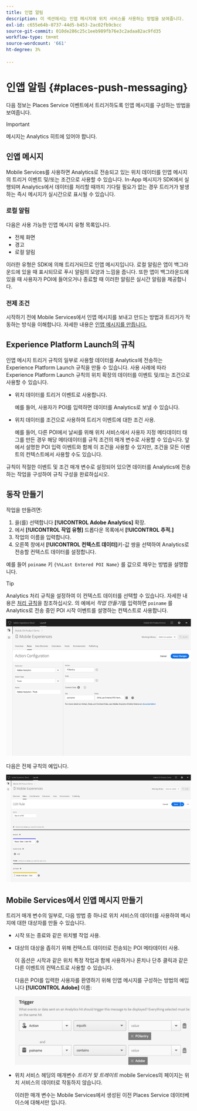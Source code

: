 ```yaml
---
title: 인앱 알림
description: 이 섹션에서는 인앱 메시지에 위치 서비스를 사용하는 방법을 보여줍니다.
exl-id: c655e64b-0737-44d5-b453-2ac02fb9cbcc
source-git-commit: 010de286c25c1eeb989fb76e3c2adaa82ac9fd35
workflow-type: tm+mt
source-wordcount: '661'
ht-degree: 3%

---
```


# 인앱 알림 {#places-push-messaging}

다음 정보는 Places Service 이벤트에서 트리거하도록 인앱 메시지를 구성하는 방법을 보여줍니다.

>[!IMPORTANT]
>
>메시지는 Analytics 히트에 있어야 합니다.

## 인앱 메시지

Mobile Services를 사용하면 Analytics로 전송되고 있는 위치 데이터를 인앱 메시지의 트리거 이벤트 및/또는 조건으로 사용할 수 있습니다. In-App 메시지가 SDK에서 실행되며 Analytics에서 데이터를 처리할 때까지 기다릴 필요가 없는 경우 트리거가 발생하는 즉시 메시지가 실시간으로 표시될 수 있습니다.

### 로컬 알림

다음은 사용 가능한 인앱 메시지 유형 목록입니다.

* 전체 화면
* 경고
* 로컬 알림

이러한 유형은 SDK에 의해 트리거되므로 인앱 메시지입니다. 로컬 알림은 앱이 백그라운드에 있을 때 표시되므로 푸시 알림의 모양과 느낌을 줍니다. 또한 앱이 백그라운드에 있을 때 사용자가 POI에 들어오거나 종료할 때 이러한 알림은 실시간 알림을 제공합니다.

### 전제 조건

시작하기 전에 Mobile Services에서 인앱 메시지를 보내고 만드는 방법과 트리거가 작동하는 방식을 이해합니다. 자세한 내용은 [인앱 메시지를 만듭니다.](https://docs.adobe.com/content/help/en/mobile-services/using/messaging-ug/inapp-messages/t-in-app-message.html)

##  Experience Platform Launch의 규칙

인앱 메시지 트리거 규칙의 일부로 사용할 데이터를 Analytics에 전송하는 Experience Platform Launch 규칙을 만들 수 있습니다. 사용 사례에 따라 Experience Platform Launch 규칙의 위치 확장의 데이터를 이벤트 및/또는 조건으로 사용할 수 있습니다.

* 위치 데이터를 트리거 이벤트로 사용합니다.

   예를 들어, 사용자가 POI를 입력하면 데이터를 Analytics로 보낼 수 있습니다.

* 위치 데이터를 조건으로 사용하여 트리거 이벤트에 대한 조건 사용.

   예를 들어, 다른 POI에서 날씨를 위해 위치 서비스에서 사용자 지정 메타데이터 태그를 만든 경우 해당 메타데이터를 규칙 조건의 매개 변수로 사용할 수 있습니다. 앞에서 설명한 POI 입력 이벤트와 함께 이 조건을 사용할 수 있지만, 조건을 모든 이벤트의 컨텍스트에서 사용할 수도 있습니다.

규칙이 적절한 이벤트 및 조건 매개 변수로 설정되어 있으면 데이터를 Analytics에 전송하는 작업을 구성하여 규칙 구성을 완료하십시오.

## 동작 만들기

작업을 만들려면:

1. 을(를) 선택합니다 **[!UICONTROL Adobe Analytics]** 확장.
1. 에서 **[!UICONTROL 작업 유형]** 드롭다운 목록에서 **[!UICONTROL 추적.]**
1. 작업의 이름을 입력합니다.
1. 오른쪽 창에서 **[!UICONTROL 컨텍스트 데이터]**&#x200B;키-값 쌍을 선택하여 Analytics로 전송할 컨텍스트 데이터를 설정합니다.

예를 들어 `poiname` 키 `{%%Last Entered POI Name}` 를 값으로 채우는 방법을 설명합니다.

>[!TIP]
>
>Analytics 처리 규칙을 설정하여 이 컨텍스트 데이터를 선택할 수 있습니다. 자세한 내용은 [처리 규칙](https://docs.adobe.com/content/help/en/analytics/implementation/analytics-basics/ref-processing-rules.html)을 참조하십시오. 의 예에서 *작업 만들기*&#x200B;를 입력하면 `poiname` 를 Analytics로 전송 중인 POI 시작 이벤트를 설명하는 컨텍스트로 사용합니다.

![작업 만들기](/help/assets/configure-action.png)

다음은 전체 규칙의 예입니다.

![완료된 규칙](/help/assets/create-a-rule.png)

## Mobile Services에서 인앱 메시지 만들기

트리거 매개 변수의 일부로, 다음 방법 중 하나로 위치 서비스의 데이터를 사용하여 메시지에 대한 대상자를 만들 수 있습니다.

* 시작 또는 종료와 같은 위치별 작업 사용.
* 대상의 대상을 좁히기 위해 컨텍스트 데이터로 전송되는 POI 메타데이터 사용.

   이 옵션은 시작과 같은 위치 특정 작업과 함께 사용하거나 론치나 단추 클릭과 같은 다른 이벤트의 컨텍스트로 사용할 수 있습니다.

   다음은 POI를 입력한 사용자를 환영하기 위해 인앱 메시지를 구성하는 방법의 예입니다 **[!UICONTROL Adobe]** 이름:

   ![트리거 매개 변수](/help/assets/trigger-parameters.png)

* 위치 서비스 헤딩의 매개변수 *트리거 및 트레이트* mobile Services의 페이지는 위치 서비스의 데이터로 작동하지 않습니다.

   이러한 매개 변수는 Mobile Services에서 생성된 이전 Places Service 데이터베이스에 대해서만 입니다.
